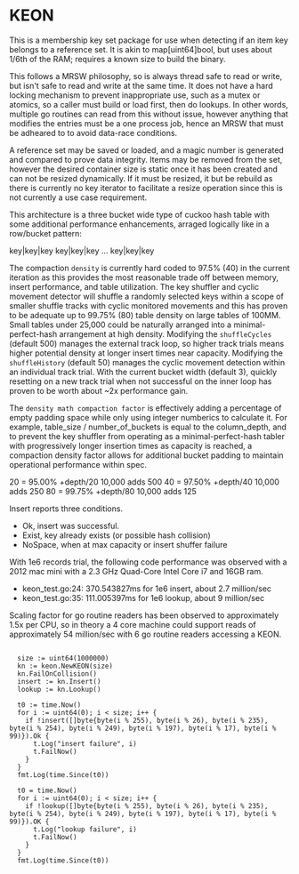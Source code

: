 # KEON

This is a membership key set package for use when detecting if an item key belongs to a reference set. It is akin to map[uint64]bool, but uses about 1/6th of the RAM; requires a known size to build the binary. 

This follows a MRSW philosophy, so is always thread safe to read or write, but isn't safe to read and write at the same time. It does not have a hard locking mechanism to prevent inappropriate use, such as a mutex or atomics, so a caller must build or load first, then do lookups. In other words, multiple go routines can read from this without issue, however anything that modifies the entries must be a one process job, hence an MRSW that must be adheared to to avoid data-race conditions. 

A reference set may be saved or loaded, and a magic number is generated and compared to prove data integrity. Items may be removed from the set, however the desired container size is static once it has been created and can not be resized dynamically. If it must be resized, it but be rebuild as there is currently no key iterator to facilitate a resize operation since this is not currently a use case requirement.

This architecture is a three bucket wide type of cuckoo hash table with some additional performance enhancements, arraged logically like in a row/bucket pattern:

  key|key|key
  key|key|key
  ...
  key|key|key

The compaction ```density``` is currently hard coded to 97.5% (40) in the current iteration as this provides the most reasonable trade off between memory, insert performance, and table utilization. The key shuffler and cyclic movement detector will shuffle a randomly selected keys within a scope of smaller shuffle tracks with cyclic monitored movements and this has proven to be adequate up to 99.75% (80) table density on large tables of 100MM. Small tables under 25,000 could be naturally arranged into a minimal-perfect-hash arrangement at high density. Modifying the ```shuffleCycles``` (default 500) manages the external track loop, so higher track trials means higher potential density at longer insert times near capacity. Modifying the ```shuffleHistory``` (default 50) manages the cyclic movement detection within an individual track trial. With the current bucket width (default 3), quickly resetting on a new track trial when not successful on the inner loop has proven to be worth about ~2x performance gain.

The ```density math compaction factor``` is effectively adding a percentage of empty padding space while only using integer numberics to calculate it. For example, table_size / number_of_buckets is equal to the column_depth, and to prevent the key shuffler from operating as a minimal-perfect-hash tabler with progressively longer insertion times as capacity is reached, a compaction density factor allows for additional bucket padding to maintain operational performance within spec.

  20 = 95.00% +depth/20 10,000 adds 500
  40 = 97.50% +depth/40 10,000 adds 250
  80 = 99.75% +depth/80 10,000 adds 125

Insert reports three conditions.
* Ok, insert was successful.
* Exist, key already exists (or possible hash collision)
* NoSpace, when at max capacity or insert shuffer failure

With 1e6 records trial, the following code performance was observed with a 2012 mac mini with a 2.3 GHz Quad-Core Intel Core i7 and 16GB ram.

* keon_test.go:24: 370.543827ms for 1e6 insert, about 2.7 million/sec
* keon_test.go:35: 111.005397ms for 1e6 lookup, about 9 million/sec

Scaling factor for go routine readers has been observed to approximately 1.5x per CPU, so in theory a 4 core machine could support reads of approximately 54 million/sec with 6 go routine readers accessing a KEON.

```golang

  size := uint64(1000000)
  kn := keon.NewKEON(size)
  kn.FailOnCollision()
  insert := kn.Insert()
  lookup := kn.Lookup()

  t0 := time.Now()
  for i := uint64(0); i < size; i++ {
    if !insert([]byte{byte(i % 255), byte(i % 26), byte(i % 235), byte(i % 254), byte(i % 249), byte(i % 197), byte(i % 17), byte(i % 99)}).Ok {
      t.Log("insert failure", i)
      t.FailNow()
    }
  }
  fmt.Log(time.Since(t0))

  t0 = time.Now()
  for i := uint64(0); i < size; i++ {
    if !lookup([]byte{byte(i % 255), byte(i % 26), byte(i % 235), byte(i % 254), byte(i % 249), byte(i % 197), byte(i % 17), byte(i % 99)}).OK {
      t.Log("lookup failure", i)
      t.FailNow()
    }
  }
  fmt.Log(time.Since(t0))
  
```
